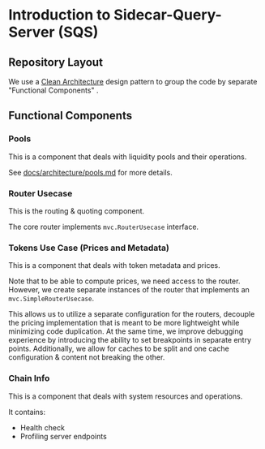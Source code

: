 # Introduction to Sidecar-Query-Server (SQS)

## Repository Layout

We use a [Clean Architecture](https://hackernoon.com/golang-clean-archithecture-efd6d7c43047) design pattern
to group the code by separate "Functional Components" .

## Functional Components

### Pools

This is a component that deals with liquidity pools and their operations.

See [docs/architecture/pools.md](https://github.com/osmosis-labs/sqs/blob/v25.x/docs/architecture/pools.md) for more details.

### Router Usecase

This is the routing & quoting component.

The core router implements `mvc.RouterUsecase` interface.

### Tokens Use Case (Prices and Metadata)

This is a component that deals with token metadata and prices.

Note that to be able to compute prices, we need access to the router.
However, we create separate instances of the router that implements an `mvc.SimpleRouterUsecase`.

This allows us to utilize a separate configuration for the routers, decouple the pricing
implementation that is meant to be more lightweight while minimizing code duplication. At the same
time, we improve debugging experience by introducing the ability to set breakpoints in separate entry points.
Additionally, we allow for caches to be split and one cache configuration & content not breaking the other.

### Chain Info

This is a component that deals with system resources and operations.

It contains:
- Health check
- Profiling server endpoints
